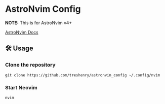 # AstroNvim Config

**NOTE:** This is for AstroNvim v4+

[AstroNvim Docs](https://docs.astronvim.com/)

## 🛠️ Usage

### Clone the repository

```shell
git clone https://github.com/treshenry/astronvim_config ~/.config/nvim
```

### Start Neovim

```shell
nvim
```
